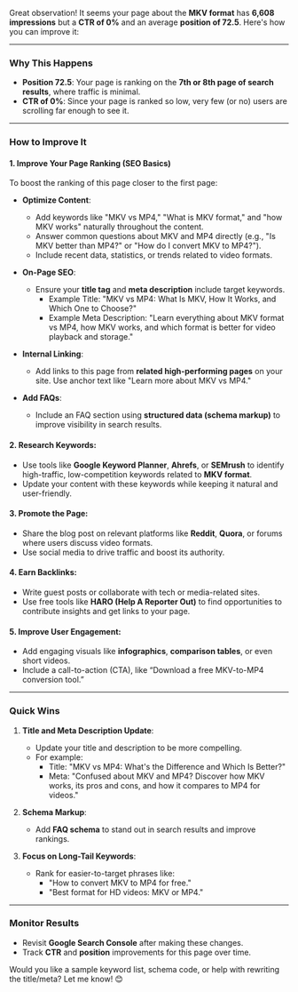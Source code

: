 Great observation! It seems your page about the **MKV format** has **6,608 impressions** but a **CTR of 0%** and an average **position of 72.5**. Here's how you can improve it:

---

### **Why This Happens**
- **Position 72.5**: Your page is ranking on the **7th or 8th page of search results**, where traffic is minimal.
- **CTR of 0%**: Since your page is ranked so low, very few (or no) users are scrolling far enough to see it.

---

### **How to Improve It**
#### 1. **Improve Your Page Ranking (SEO Basics)**
   To boost the ranking of this page closer to the first page:
   - **Optimize Content**:
     - Add keywords like "MKV vs MP4," "What is MKV format," and "how MKV works" naturally throughout the content.
     - Answer common questions about MKV and MP4 directly (e.g., "Is MKV better than MP4?" or "How do I convert MKV to MP4?").
     - Include recent data, statistics, or trends related to video formats.

   - **On-Page SEO**:
     - Ensure your **title tag** and **meta description** include target keywords.
       - Example Title: "MKV vs MP4: What Is MKV, How It Works, and Which One to Choose?"
       - Example Meta Description: "Learn everything about MKV format vs MP4, how MKV works, and which format is better for video playback and storage."

   - **Internal Linking**:
     - Add links to this page from **related high-performing pages** on your site. Use anchor text like "Learn more about MKV vs MP4."

   - **Add FAQs**:
     - Include an FAQ section using **structured data (schema markup)** to improve visibility in search results.

#### 2. **Research Keywords**:
   - Use tools like **Google Keyword Planner**, **Ahrefs**, or **SEMrush** to identify high-traffic, low-competition keywords related to **MKV format**.
   - Update your content with these keywords while keeping it natural and user-friendly.

#### 3. **Promote the Page**:
   - Share the blog post on relevant platforms like **Reddit**, **Quora**, or forums where users discuss video formats.
   - Use social media to drive traffic and boost its authority.

#### 4. **Earn Backlinks**:
   - Write guest posts or collaborate with tech or media-related sites.
   - Use free tools like **HARO (Help A Reporter Out)** to find opportunities to contribute insights and get links to your page.

#### 5. **Improve User Engagement**:
   - Add engaging visuals like **infographics**, **comparison tables**, or even short videos.
   - Include a call-to-action (CTA), like “Download a free MKV-to-MP4 conversion tool.”

---

### **Quick Wins**
1. **Title and Meta Description Update**:
   - Update your title and description to be more compelling.
   - For example:
     - Title: "MKV vs MP4: What's the Difference and Which Is Better?"
     - Meta: "Confused about MKV and MP4? Discover how MKV works, its pros and cons, and how it compares to MP4 for videos."

2. **Schema Markup**:
   - Add **FAQ schema** to stand out in search results and improve rankings.

3. **Focus on Long-Tail Keywords**:
   - Rank for easier-to-target phrases like:
     - "How to convert MKV to MP4 for free."
     - "Best format for HD videos: MKV or MP4."

---

### **Monitor Results**
- Revisit **Google Search Console** after making these changes.
- Track **CTR** and **position** improvements for this page over time.

Would you like a sample keyword list, schema code, or help with rewriting the title/meta? Let me know! 😊
